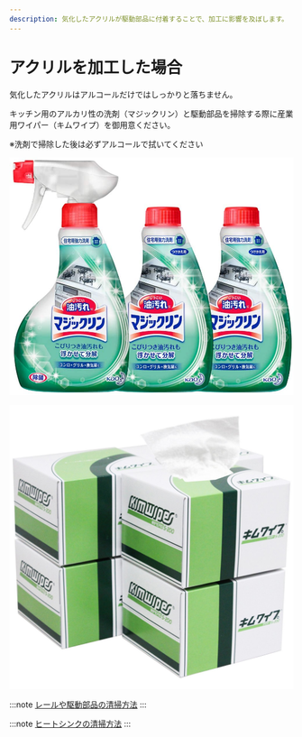```yaml
---
description: 気化したアクリルが駆動部品に付着することで、加工に影響を及ぼします。
---
```


# アクリルを加工した場合

気化したアクリルはアルコールだけではしっかりと落ちません。

キッチン用のアルカリ性の洗剤（マジックリン）と駆動部品を掃除する際に産業用ワイパー（キムワイプ）を御用意ください。

※洗剤で掃除した後は必ずアルコールで拭いてください

![住宅用洗剤](/assets/71t3TSbAbHL._AC_SL1000_.jpg)

![産業用ワイパー](/assets/71Dnil9A1cL._SL1500_.jpg)

:::note
[レールや駆動部品の清掃方法](/docs/cleaning/no-1/rruyano)
:::

:::note
[ヒートシンクの清掃方法](/docs/cleaning/no-1/htoshinkufirutno)
:::
